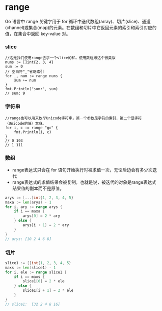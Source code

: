 # range

Go 语言中 range 关键字用于 for 循环中迭代数组(array)、切片(slice)、通道(channel)或集合(map)的元素。在数组和切片中它返回元素的索引和索引对应的值，在集合中返回 key-value 对。


### slice
```
//这是我们使用range去求一个slice的和。使用数组跟这个很类似
nums := []int{2, 3, 4}
sum := 0
// 空白符"_"省略索引
for _, num := range nums {
    sum += num
}
fmt.Println("sum:", sum)
// sum: 9
```


### 字符串
```
//range也可以用来枚举Unicode字符串。第一个参数是字符的索引，第二个是字符（Unicode的值）本身。
for i, c := range "go" {
    fmt.Println(i, c)
}
// 0 103
// 1 111
```


### 数组
* range表达式只会在 for 语句开始执行时被求值一次，无论后边会有多少次迭代
* range表达式的求值结果会被复制，也就是说，被迭代的对象是range表达式结果值的副本而不是原值。
```go
arys := [...]int{1, 2, 3, 4, 5}
maxa := len(arys) - 1
for i, ary := range arys {
	if i == maxa {
		arys[0] = 2 * ary
	} else {
		arys[i + 1] = 2 * ary
	}
}
// arys: [10 2 4 6 8]
```


### 切片
```go
slice1 := []int{1, 2, 3, 4, 5}
maxs := len(slice1) - 1
for i, ele := range slice1 {
	if i == maxs {
		slice1[0] = 2 * ele
	} else {
		slice1[i + 1] = 2 * ele
	}
}
// slice1:  [32 2 4 8 16]
```
















